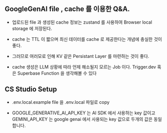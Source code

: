 

## GoogleGenAI file , cache 를 이용한 Q&A.


- 업로드된 file 과 생성된 cache 정보는 zustand 를 사용하여 Browser local storage 에 저장된다.

- cache 는 TTL 이 짧으며 최신 데이터를 cache 로 제공한다는 개념에 충실한 것이 좋다.

- 그러므로 여러모로 인해 KV 같은 Persistant Layer 를 마련하는 것이 좋다.

- cache 생성은 LLM 상황에 따라 언제 해소될지 모르는 Job 이다. Trigger.dev 혹은 Superbase Function 을 생각해볼 수 있다

## CS Studio Setup

- .env.local.example file 을 .env.local 파일로 copy

- GOOGLE_GENERATIVE_AI_API_KEY 는 AI SDK 에서 사용하는 key 값이고 GEMINI_API_KEY 는 google genai 에서 사용되는 key 값으로 두개의 값은 동일합니다.


